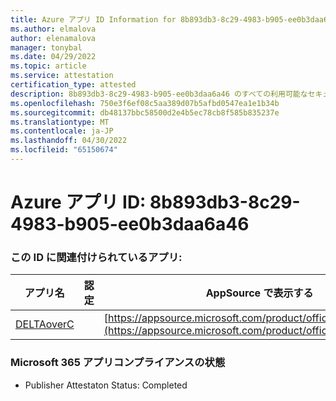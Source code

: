 ```yaml
---
title: Azure アプリ ID Information for 8b893db3-8c29-4983-b905-ee0b3daa6a46
ms.author: elmalova
author: elenamalova
manager: tonybal
ms.date: 04/29/2022
ms.topic: article
ms.service: attestation
certification_type: attested
description: 8b893db3-8c29-4983-b905-ee0b3daa6a46 のすべての利用可能なセキュリティとコンプライアンス情報。
ms.openlocfilehash: 750e3f6ef08c5aa389d07b5afbd0547ea1e1b34b
ms.sourcegitcommit: db48137bbc58500d2e4b5ec78cb8f585b835237e
ms.translationtype: MT
ms.contentlocale: ja-JP
ms.lasthandoff: 04/30/2022
ms.locfileid: "65150674"
---
```

# <a name="azure-app-id-8b893db3-8c29-4983-b905-ee0b3daa6a46"></a>Azure アプリ ID: 8b893db3-8c29-4983-b905-ee0b3daa6a46


### <a name="apps-associated-with-this-id"></a>この ID に関連付けられているアプリ:
| **アプリ名** | **認定** | **AppSource で表示する** |
|--------------|---------------|-----------------------|
| [DELTAoverC](../forward/WA200003286.md) |  | [https://appsource.microsoft.com/product/office/WA200003286](https://appsource.microsoft.com/product/office/WA200003286) |

### <a name="microsoft-365-app-compliance-status"></a>Microsoft 365 アプリコンプライアンスの状態
- Publisher Attestaton Status: Completed

